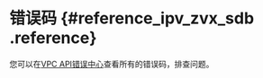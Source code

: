 # 错误码 {#reference_ipv_zvx_sdb .reference}

您可以在[VPC API错误中心](https://error-center.aliyun.com/status/product/Vpc?spm=5176.10421674.home.43.41762fcfhx9Re8)查看所有的错误码，排查问题。

